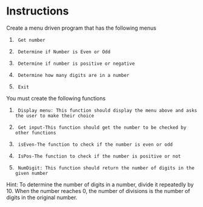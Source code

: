 # Instructions

Create a menu driven program that has the following menus
1.      Get number
2.      Determine if Number is Even or Odd
3.      Determine if number is positive or negative
4.      Determine how many digits are in a number
5.      Exit

You must create the following functions
1.      Display menu: This function should display the menu above and asks the user to make their choice
2.      Get input-This function should get the number to be checked by other functions
3.      isEven-The function to check if the number is even or odd
4.      IsPos-The function to check if the number is positive or not
5.      NumDigit: This function should return the number of digits in the given number

Hint: To determine the number of digits in a number, divide it repeatedly by 10. When the number reaches 0, the number of divisions is the number of digits in the original number.
